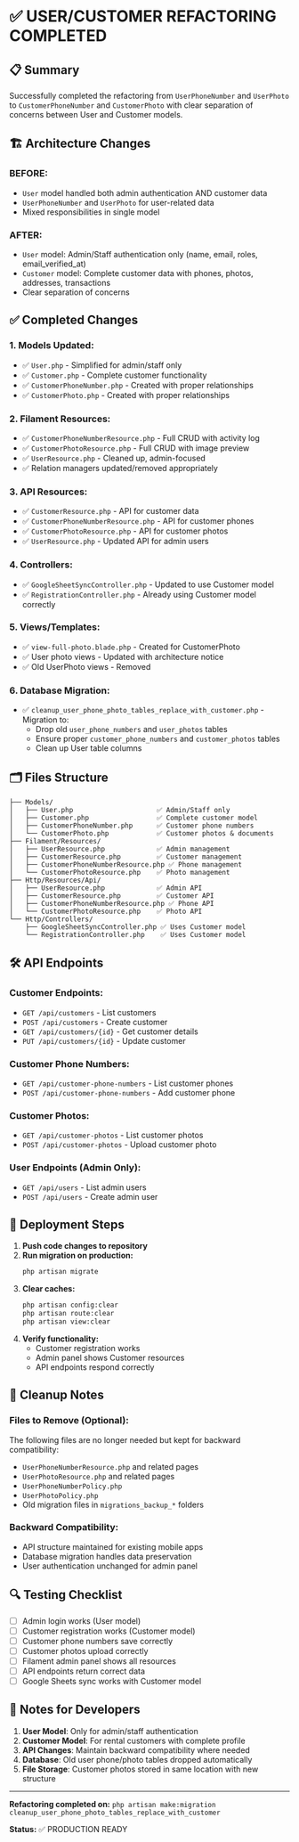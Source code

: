 # ✅ USER/CUSTOMER REFACTORING COMPLETED

## 📋 Summary

Successfully completed the refactoring from `UserPhoneNumber` and `UserPhoto` to `CustomerPhoneNumber` and `CustomerPhoto` with clear separation of concerns between User and Customer models.

## 🏗️ Architecture Changes

### **BEFORE:**
- `User` model handled both admin authentication AND customer data
- `UserPhoneNumber` and `UserPhoto` for user-related data
- Mixed responsibilities in single model

### **AFTER:**
- `User` model: Admin/Staff authentication only (name, email, roles, email_verified_at)
- `Customer` model: Complete customer data with phones, photos, addresses, transactions
- Clear separation of concerns

## ✅ Completed Changes

### 1. **Models Updated:**
- ✅ `User.php` - Simplified for admin/staff only
- ✅ `Customer.php` - Complete customer functionality
- ✅ `CustomerPhoneNumber.php` - Created with proper relationships
- ✅ `CustomerPhoto.php` - Created with proper relationships

### 2. **Filament Resources:**
- ✅ `CustomerPhoneNumberResource.php` - Full CRUD with activity log
- ✅ `CustomerPhotoResource.php` - Full CRUD with image preview
- ✅ `UserResource.php` - Cleaned up, admin-focused
- ✅ Relation managers updated/removed appropriately

### 3. **API Resources:**
- ✅ `CustomerResource.php` - API for customer data
- ✅ `CustomerPhoneNumberResource.php` - API for customer phones
- ✅ `CustomerPhotoResource.php` - API for customer photos  
- ✅ `UserResource.php` - Updated API for admin users

### 4. **Controllers:**
- ✅ `GoogleSheetSyncController.php` - Updated to use Customer model
- ✅ `RegistrationController.php` - Already using Customer model correctly

### 5. **Views/Templates:**
- ✅ `view-full-photo.blade.php` - Created for CustomerPhoto
- ✅ User photo views - Updated with architecture notice
- ✅ Old UserPhoto views - Removed

### 6. **Database Migration:**
- ✅ `cleanup_user_phone_photo_tables_replace_with_customer.php` - Migration to:
  - Drop old `user_phone_numbers` and `user_photos` tables
  - Ensure proper `customer_phone_numbers` and `customer_photos` tables
  - Clean up User table columns

## 🗂️ Files Structure

```
├── Models/
│   ├── User.php                     ✅ Admin/Staff only
│   ├── Customer.php                 ✅ Complete customer model
│   ├── CustomerPhoneNumber.php      ✅ Customer phone numbers
│   └── CustomerPhoto.php            ✅ Customer photos & documents
├── Filament/Resources/
│   ├── UserResource.php             ✅ Admin management
│   ├── CustomerResource.php         ✅ Customer management
│   ├── CustomerPhoneNumberResource.php ✅ Phone management
│   └── CustomerPhotoResource.php    ✅ Photo management
├── Http/Resources/Api/
│   ├── UserResource.php             ✅ Admin API
│   ├── CustomerResource.php         ✅ Customer API
│   ├── CustomerPhoneNumberResource.php ✅ Phone API
│   └── CustomerPhotoResource.php    ✅ Photo API
└── Http/Controllers/
    ├── GoogleSheetSyncController.php ✅ Uses Customer model
    └── RegistrationController.php    ✅ Uses Customer model
```

## 🛠️ API Endpoints

### **Customer Endpoints:**
- `GET /api/customers` - List customers
- `POST /api/customers` - Create customer
- `GET /api/customers/{id}` - Get customer details
- `PUT /api/customers/{id}` - Update customer

### **Customer Phone Numbers:**
- `GET /api/customer-phone-numbers` - List customer phones
- `POST /api/customer-phone-numbers` - Add customer phone

### **Customer Photos:**
- `GET /api/customer-photos` - List customer photos
- `POST /api/customer-photos` - Upload customer photo

### **User Endpoints (Admin Only):**
- `GET /api/users` - List admin users
- `POST /api/users` - Create admin user

## 🚀 Deployment Steps

1. **Push code changes to repository**
2. **Run migration on production:**
   ```bash
   php artisan migrate
   ```
3. **Clear caches:**
   ```bash
   php artisan config:clear
   php artisan route:clear
   php artisan view:clear
   ```
4. **Verify functionality:**
   - Customer registration works
   - Admin panel shows Customer resources
   - API endpoints respond correctly

## 🧹 Cleanup Notes

### **Files to Remove (Optional):**
The following files are no longer needed but kept for backward compatibility:
- `UserPhoneNumberResource.php` and related pages
- `UserPhotoResource.php` and related pages  
- `UserPhoneNumberPolicy.php`
- `UserPhotoPolicy.php`
- Old migration files in `migrations_backup_*` folders

### **Backward Compatibility:**
- API structure maintained for existing mobile apps
- Database migration handles data preservation
- User authentication unchanged for admin panel

## 🔍 Testing Checklist

- [ ] Admin login works (User model)
- [ ] Customer registration works (Customer model)  
- [ ] Customer phone numbers save correctly
- [ ] Customer photos upload correctly
- [ ] Filament admin panel shows all resources
- [ ] API endpoints return correct data
- [ ] Google Sheets sync works with Customer model

## 📝 Notes for Developers

1. **User Model**: Only for admin/staff authentication
2. **Customer Model**: For rental customers with complete profile
3. **API Changes**: Maintain backward compatibility where needed
4. **Database**: Old user phone/photo tables dropped automatically
5. **File Storage**: Customer photos stored in same location with new structure

---

**Refactoring completed on:** `php artisan make:migration cleanup_user_phone_photo_tables_replace_with_customer`

**Status:** ✅ PRODUCTION READY
